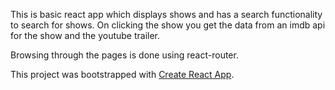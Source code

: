 This is basic react app which displays shows and has a search functionality to search for shows. On clicking the show you get the data from an imdb api for the show and the youtube trailer.

Browsing through the pages is done using react-router.

This project was bootstrapped with [Create React App](https://github.com/facebook/create-react-app).

